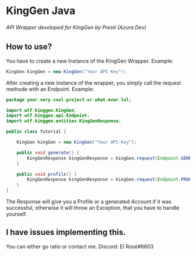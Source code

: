 # KingGen Java
###### API Wrapper developed for KingGen by Presti (Azura Dev)

## How to use?
You have to create a new Instance of the KingGen Wrapper. Example:
```java
KingGen kingGen = new KingGen("Your API-Key");
```
After creating a new Instance of the wrapper, you simply call the request methode with an Endpoint. Example:

```java
package your.very.cool.project.or.what.ever.lol;

import wtf.kinggen.KingGen;
import wtf.kinggen.api.Endpoint;
import wtf.kinggen.entities.KingGenResponse;

public class Tutorial {

    KingGen kingGen = new KingGen("Your API-Key");

    public void generate() {
        KingGenResponse kingGenResponse = kingGen.request(Endpoint.GENERATE);
    }

    public void profile() {
        KingGenResponse kingGenResponse = kingGen.request(Endpoint.PROFILE);
    }
}
```
The Response will give you a Profile or a generated Account if it was successful, otherwise it will throw an Exception, that you have to handle yourself.

## I have issues implementing this.
You can either go ratio or contact me.
Discord: El Rosé#6603